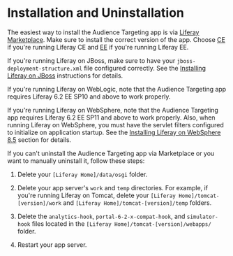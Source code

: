 # Installation and Uninstallation [](id=installation-and-uninstallation)

The easiest way to install the Audience Targeting app is via
[Liferay Marketplace](http://www.liferay.com/marketplace). Make sure to install
the correct version of the app. Choose
[CE](https://www.liferay.com/marketplace/-/mp/application/43707761) if you're
running Liferay CE and
[EE](https://www.liferay.com/marketplace/-/mp/application/43707691) if you're
running Liferay EE.

If you're running Liferay on JBoss, make sure to have your
`jboss-deployment-structure.xml` file configured correctly. See the
[Installing Liferay on JBoss](https://dev.liferay.com/discover/deployment/-/knowledge_base/6-2/installing-liferay-on-jboss-7-1)
instructions for details.

If you're running Liferay on WebLogic, note that the Audience Targeting app
requires Liferay 6.2 EE SP10 and above to work properly.

If you're running Liferay on WebSphere, note that the Audience Targeting app
requires Liferay 6.2 EE SP11 and above to work properly. Also, when running
Liferay on WebSphere, you must have the servlet filters configured to initialize
on application startup. See the
[Installing Liferay on WebSphere 8.5](/discover/deployment/-/knowledge_base/6-2/installing-liferay-on-websphere-8-5)
section for details.

If you can't uninstall the Audience Targeting app via Marketplace or you want to
manually uninstall it, follow these steps:

1. Delete your `[Liferay Home]/data/osgi` folder.

2. Delete your app server's `work` and `temp` directories. For example, if
   you're running Liferay on Tomcat, delete your `[Liferay
   Home]/tomcat-[version]/work` and `[Liferay Home]/tomcat-[version]/temp`
   folders.

3. Delete the `analytics-hook`, `portal-6-2-x-compat-hook`, and `simulator-hook`
   files located in the `[Liferay Home]/tomcat-[version]/webapps/` folder.

4. Restart your app server.

